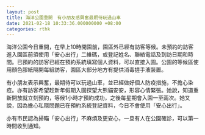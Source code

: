 ```yaml
---
layout: post
title: 海洋公園重開　有小朋友感興奮最期待玩過山車
date: 2021-02-18 10:33:36.000000000 +08:00
categories: rthk
---
```


海洋公園今日重開，在早上10時開園前，園區外已經有訪客等候。未預約的訪客進入園區前須使用「安心出行」二維碼，或登記姓名、聯絡電話及到訪日期和時間。已預約的訪客已經在預約系統填寫個人資料，可以直接入園。公園的等候區使用顏色膠紙隔開每組訪客，園區大部分地方有提供消毒搓手液裝置。

有小朋友表示興奮，最期待可以玩過山車，並已經做好個人防疫措施，不擔心染疫。亦有訪客希望趁新年假期入園探望大熊貓安安，形容心情緊張。她說，知道重新開放就立刻預約，等候1小時才預約成功，之後每星期會入園一至兩次。她又說，因為擔心私隱問題已在預約系統登記資料，今日不會使用「安心出行」。

亦有市民認為掃瞄「安心出行」不麻煩及更安心，一旦有人在公園確診，可以第一時間收到通知。
